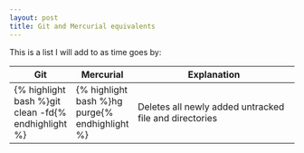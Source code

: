 ```yaml
---
layout: post
title: Git and Mercurial equivalents
---
```


This is a list I will add to as time goes by:

<table>
  <col>
  <col>
  <col width="330">
  <thead>
    </tr>
      <th>Git</th>
      <th>Mercurial</th>
      <th>Explanation</th>
    </tr>
  </thead>
  <tbody>
    <centering>
    <tr>
      <td>{% highlight bash %}git clean -fd{% endhighlight %}</td>
      <td>{% highlight bash %}hg purge{% endhighlight %}</td>
      <td>Deletes all newly added untracked file and directories</td>
    </tr>
    </centering>
  </tbody>
</table>
